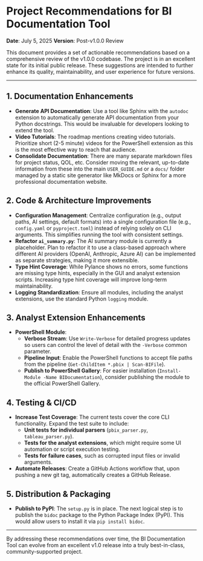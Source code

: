 # Project Recommendations for BI Documentation Tool

**Date**: July 5, 2025
**Version**: Post-v1.0.0 Review

This document provides a set of actionable recommendations based on a comprehensive review of the v1.0.0 codebase. The project is in an excellent state for its initial public release. These suggestions are intended to further enhance its quality, maintainability, and user experience for future versions.

---

## 1. Documentation Enhancements

- **Generate API Documentation**: Use a tool like Sphinx with the `autodoc` extension to automatically generate API documentation from your Python docstrings. This would be invaluable for developers looking to extend the tool.
- **Video Tutorials**: The roadmap mentions creating video tutorials. Prioritize short (2-5 minute) videos for the PowerShell extension as this is the most effective way to reach that audience.
- **Consolidate Documentation**: There are many separate markdown files for project status, QOL, etc. Consider moving the relevant, up-to-date information from these into the main `USER_GUIDE.md` or a `docs/` folder managed by a static site generator like MkDocs or Sphinx for a more professional documentation website.

## 2. Code & Architecture Improvements

- **Configuration Management**: Centralize configuration (e.g., output paths, AI settings, default formats) into a single configuration file (e.g., `config.yaml` or `pyproject.toml`) instead of relying solely on CLI arguments. This simplifies running the tool with consistent settings.
- **Refactor `ai_summary.py`**: The AI summary module is currently a placeholder. Plan to refactor it to use a class-based approach where different AI providers (OpenAI, Anthropic, Azure AI) can be implemented as separate strategies, making it more extensible.
- **Type Hint Coverage**: While Pylance shows no errors, some functions are missing type hints, especially in the GUI and analyst extension scripts. Increasing type hint coverage will improve long-term maintainability.
- **Logging Standardization**: Ensure all modules, including the analyst extensions, use the standard Python `logging` module.

## 3. Analyst Extension Enhancements

- **PowerShell Module**:
  - **Verbose Stream**: Use `Write-Verbose` for detailed progress updates so users can control the level of detail with the `-Verbose` common parameter.
  - **Pipeline Input**: Enable the PowerShell functions to accept file paths from the pipeline (`Get-ChildItem *.pbix | Scan-BIFile`).
  - **Publish to PowerShell Gallery**: For easier installation (`Install-Module -Name BIDocumentation`), consider publishing the module to the official PowerShell Gallery.

## 4. Testing & CI/CD

- **Increase Test Coverage**: The current tests cover the core CLI functionality. Expand the test suite to include:
  - **Unit tests for individual parsers** (`pbix_parser.py`, `tableau_parser.py`).
  - **Tests for the analyst extensions**, which might require some UI automation or script execution testing.
  - **Tests for failure cases**, such as corrupted input files or invalid arguments.
- **Automate Releases**: Create a GitHub Actions workflow that, upon pushing a new git tag, automatically creates a GitHub Release.

## 5. Distribution & Packaging

- **Publish to PyPI**: The `setup.py` is in place. The next logical step is to publish the `bidoc` package to the Python Package Index (PyPI). This would allow users to install it via `pip install bidoc`.

---

By addressing these recommendations over time, the BI Documentation Tool can evolve from an excellent v1.0 release into a truly best-in-class, community-supported project.
